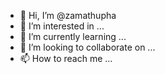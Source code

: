- 👋 Hi, I’m @zamathupha
- 👀 I’m interested in ...
- 🌱 I’m currently learning ...
- 💞️ I’m looking to collaborate on ...
- 📫 How to reach me ...

<!---
zamathupha/zamathupha is a ✨ special ✨ repository because its `README.md` (this file) appears on your GitHub profile.
You can click the Preview link to take a look at your changes.
--->
